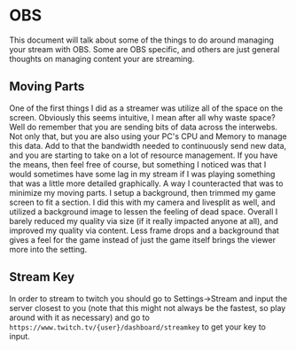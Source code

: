 # OBS

This document will talk about some of the things to do around managing your
stream with OBS. Some are OBS specific, and others are just general thoughts on
managing content your are streaming.

## Moving Parts

One of the first things I did as a streamer was utilize all of the space on the
screen. Obviously this seems intuitive, I mean after all why waste space? Well
do remember that you are sending bits of data across the interwebs. Not only
that, but you are also using your PC's CPU and Memory to manage this data. Add
to that the bandwidth needed to continuously send new data, and you are starting
to take on a lot of resource management. If you have the means, then feel free
of course, but something I noticed was that I would sometimes have some lag in
my stream if I was playing something that was a little more detailed
graphically. A way I counteracted that was to minimize my moving parts. I setup
a background, then trimmed my game screen to fit a section. I did this with my
camera and livesplit as well, and utilized a background image to lessen the
feeling of dead space. Overall I barely reduced my quality via size (if it
really impacted anyone at all), and improved my quality via content. Less frame
drops and a background that gives a feel for the game instead of just the game
itself brings the viewer more into the setting.

## Stream Key

In order to stream to twitch you should go to Settings->Stream and input the
server closest to you (note that this might not always be the fastest, so play
around with it as necessary) and go to
`https://www.twitch.tv/{user}/dashboard/streamkey` to get your key to input.